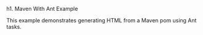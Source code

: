 h1. Maven With Ant Example

This example demonstrates generating HTML from a Maven pom using Ant tasks. 
